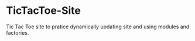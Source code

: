 # TicTacToe-Site
Tic Tac Toe site to pratice dynamically updating site and using modules and factories.
